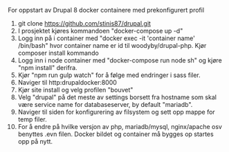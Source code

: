 For oppstart av Drupal 8 docker containere med prekonfigurert profil

1. git clone https://github.com/stinis87/drupal.git
2. I prosjektet kjøres kommandoen "docker-compose up -d"
3. Logg inn på i container med "docker exec -it 'container name' /bin/bash" hvor container name er id til woodyby/drupal-php. Kjør composer install kommando
4. Logg inn i node container med "docker-compose run node sh" og kjøre "npm install" derifra.
5. Kjør "npm run gulp watch" for å følge med endringer i sass filer.
6. Naviger til http:drupaldocker:8000
7. Kjør site install og velg profilen "bouvet"
8. Velg "drupal" på det meste av settings borsett fra hostname som skal være service name for databaseserver, by default "mariadb".
9. Naviger til siden for konfigurering av filsystem og sett opp mappe for temp filer.
10. For å endre på hvilke versjon av php, mariadb/mysql, nginx/apache osv benyttes .evn filen. Docker bildet og container må bygges op startes opp på nytt.
